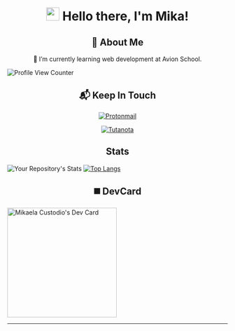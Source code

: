 <!-- Introduction Section (START)-->

<h1 align="center">
  <img src="https://raw.githubusercontent.com/MartinHeinz/MartinHeinz/master/wave.gif" width="30px" />
  Hello there, I'm Mika!
</h1>

<!-- Introduction Section (END) -->

<!-- About Me Section (START)-->
<a align="center">
  <h2 align="center">
    👩 About Me
  </h2>

  <p align="center">
    🌱 I’m currently learning web development at Avion School.
  </p>
  
  <!-- Profile View Counts -->
  ![Profile View Counter](https://komarev.com/ghpvc/?username=mikscust)
</a>
<!-- About Me Section (END)-->

<!-- Contact Section (START)-->
<a>
  <h2 align="center">
    📬 Keep In Touch 
  </h2>
  
  <!-- Protonmail -->
  <p align="center">
    <a href="mailto:greetingsmikaela@protonmail.com">
      <img src="https://img.shields.io/badge/ProtonMail-8B89CC?style=for-the-badge&logo=protonmail&logoColor=white" alt="Protonmail" />
    </a>
  </p>
   
  <!-- Tutanota -->
  <p align="center">
    <a href="mailto:greetingsmika@tuta.io">
      <img src="https://img.shields.io/badge/Tutanota-840010?style=for-the-badge&logo=Tutanota&logoColor=white" alt="Tutanota" />
    </a>
  </p>
 </a>
 <!-- Contact Section (END)-->

<!-- Stats Section (START) -->
<a align="center">
  <h2 align="center">
    Stats
  </h2>

  <!-- GitHub Stats -->
  ![Your Repository's Stats](https://github-readme-stats.vercel.app/api?username=mikscust&show_icons=true&theme=dark)
  [![Top Langs](https://github-readme-stats.vercel.app/api/top-langs/?username=mikscust&show_icons=true&theme=dark)](https://github.com/mikscust/github-readme-stats)
</a>
<!-- Stats Section (END) -->

<!-- DevCard Section (START) -->
<a align="canter">
  <h2 align="center">
   ◼️ DevCard
  </h2>
  
  <!-- DevCard -->
  <a href="https://app.daily.dev/mikscust"><img src="https://api.daily.dev/devcards/340ed67d06554792909c86de0885fdc3.png?r=kqg" width="250" alt="Mikaela Custodio's Dev Card"/></a>
<!-- DevCard Section (END) -->

------------------------------------
  
<!--

**mikscust/mikscust** is a ✨ _special_ ✨ repository because its `README.md` (this file) appears on your GitHub profile.

Here are some ideas to get you started:

- 🔭 I’m currently working on ...
- 🌱 I’m currently learning ...
- 👯 I’m looking to collaborate on ...
- 🤔 I’m looking for help with ...
- 💬 Ask me about ...
- 📫 How to reach me: ...
- 😄 Pronouns: ...
- ⚡ Fun fact: ...

-->
